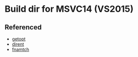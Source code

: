 # Build dir for MSVC14 (VS2015)

## Referenced

*   [getopt](https://github.com/skandhurkat/Getopt-for-Visual-Studio)
*   [dirent](http://www.two-sdg.demon.co.uk/curbralan/code/dirent/dirent.html)
*   [fnamtch](https://github.com/universal-ctags/ctags/tree/master/fnmatch)
